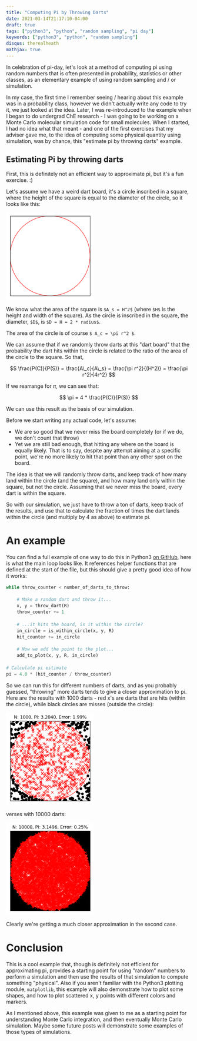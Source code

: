 ```yaml
---
title: "Computing Pi by Throwing Darts"
date: 2021-03-14T21:17:10-04:00
draft: true
tags: ["python3", "python", "random sampling", "pi day"]
keywords: ["python3", "python", "random sampling"]
disqus: therealheath
mathjax: true
---
```

In celebration of pi-day, let's look at a method of computing pi using
random numbers that is often presented in probability, statistics or other classes, as
an elementary example of using random sampling and / or simulation. 

In my case, the first time I remember seeing / hearing about this example was in
a probability class, however we didn't actually write any code to try it, we
just looked at the idea. Later, I was re-introduced to the example when I began to do
undergrad ChE research - I was going to be working on a Monte Carlo molecular
simulation code for small molecules. When I started, I had no idea what that
meant - and one of the first exercises that my adviser gave me, to the idea of
computing some physical quantity using simulation, was by chance, this "estimate
pi by throwing darts" example.

## Estimating Pi by throwing darts

First, this is definitely not an efficient way to approximate pi, but it's a fun
exercise. :) 

Let's assume we have a weird dart board, it's a circle inscribed in a square,
where the height of the square is equal to the diameter of the circle, so it
looks like this:

![Square with circle inscribed](/pi/pi_0_darts.png)

We know what the area of the square is `$A_s = H^2$` (where `$H$` is the height
and width of the square). As the circle is inscribed in the square, the
diameter, `$D$`, is `$D = H = 2 * radius$`. 

The area of the circle is of course `$ A_c = \pi r^2 $`.

We can assume that if we randomly throw darts at this "dart board" that the
probability the dart hits within the circle is related to the ratio of the area
of the circle to the square. So that,

$$ \frac{P(C)}{P(S)} = \frac{A\_c}{A\_s} = \frac{\pi r^2}{(H^2)} = \frac{\pi r^2}{4r^2} $$

If we rearrange for $\pi$, we can see that: 

$$ \pi = 4 * \frac{P(C)}{P(S)} $$

We can use this result as the basis of our simulation.

Before we start writing any actual code, let's assume:
 - We are so good that we never miss the board completely (or if we do, we don't
   count that throw)
 - Yet we are still bad enough, that hitting any where on the board is equally
   likely. That is to say, despite any attempt aiming at a specific point, we're
   no more likely to hit that point than any other spot on the board.

The idea is that we will randomly throw darts, and keep track of how many land
within the circle (and the square), and how many land only within the square,
but not the circle. Assuming that we never miss the board, every dart is within
the square.

So with our simulation, we just have to throw a ton of darts, keep track of the
results, and use that to calculate the fraction of times the dart lands within
the circle (and multiply by 4 as above) to estimate pi.

# An example
You can find a full example of one way to do this in Python3 [on GitHub](https://github.com/heathhenley/heathhenley.github.io/blob/main/static/examples/Estimating%20PI%20by%20throwing%20darts.ipynb), here
is what the main loop looks like. It references helper functions that are
defined at the start of the file, but this should give a pretty good idea of how
it works:

```python
while throw_counter < number_of_darts_to_throw:
        
    # Make a random dart and throw it...
    x, y = throw_dart(R)
    throw_counter += 1
        
    # ...it hits the board, is it within the circle?
    in_circle = is_within_circle(x, y, R)
    hit_counter += in_circle
        
    # Now we add the point to the plot...
    add_to_plot(x, y, R, in_circle)

# Calculate pi estimate    
pi = 4.0 * (hit_counter / throw_counter)
```

So we can run this for different numbers of darts, and as you probably guessed,
"throwing" more darts tends to give a closer approximation to pi. Here are the
results with 1000 darts - red x's are darts that are hits (within the circle),
while black circles are misses (outside the circle):

![1000 Darts](/pi/pi_1000_darts.png)

verses with 10000 darts:

![10000 Darts](/pi/pi_10000_darts.png)

Clearly we're getting a much closer approximation in
the second case. 

# Conclusion
This is a cool example that, though is definitely not efficient for
approximating pi, provides a starting point for using "random" numbers to
perform a simulation and then use the results of that simulation to compute
something "physical". Also if you aren't familiar with the Python3 plotting
module, `matplotlib`, this example will also demonstrate how to plot some
shapes, and how to plot scattered x, y points with different colors and markers.

As I mentioned above, this example was given to me as a starting point for
understanding Monte Carlo integration, and then eventually Monte Carlo
simulation. Maybe some future posts will demonstrate some examples of those
types of simulations. 
